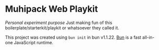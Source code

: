# Muhipack Web Playkit

_Personal experiment purpose_
Just making fun of this boilerplate/starterkit/playkit or whatsoever they called it.

This project was created using `bun init` in bun v1.1.22. [Bun](https://bun.sh) is a fast all-in-one JavaScript runtime.
